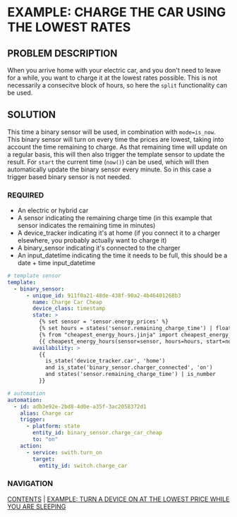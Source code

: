 # EXAMPLE: CHARGE THE CAR USING THE LOWEST RATES

## PROBLEM DESCRIPTION
When you arrive home with your electric car, and you don't need to leave for a while, you want to charge it at the lowest rates possible. This is not necessarily a consecitve block of hours, so here the `split` functionality can be used.

## SOLUTION
This time a binary sensor will be used, in combination with `mode=is_now`. This binary sensor will turn on every time the prices are lowest, taking into account the time remaining to charge. As that remaining time will update on a regular basis, this will then also trigger the template sensor to update the result. For `start` the current time (`now()`) can be used, which will then automatically update the binary sensor every minute. So in this case a trigger based binary sensor is not needed.

### REQUIRED
* An electric or hybrid car
* A sensor indicating the remaining charge time (in this example that sensor indicates the remaining time in minutes)
* A device_tracker indicating it's at home (if you connect it to a charger elsewhere, you probably actually want to charge it)
* A binary_sensor indicating it's connected to the charger
* An input_datetime indicating the time it needs to be full, this should be a date + time input_datetime

```yaml
# template sensor
template:
  - binary_sensor:
      - unique_id: 911f0a21-48de-438f-90a2-4b46401268b3
        name: Charge Car Cheap
        device_class: timestamp
        state: >
          {% set sensor = 'sensor.energy_prices' %}
          {% set hours = states('sensor.remaining_charge_time') | float / 60 %}
          {% from "cheapest_energy_hours.jinja" import cheapest_energy_hours %}
          {{ cheapest_energy_hours(sensor=sensor, hours=hours, start=now(), end=states('input_datetime.leave_home_again'), mode='is_now') }}
        availability: >
          {{
            is_state('device_tracker.car', 'home')
            and is_state('binary_sensor.charger_connected', 'on')
            and states('sensor.remaining_charge_time') | is_number
          }}

# automation
automation:
  - id: adb3e92e-2bd8-4d0e-a35f-3ac2058372d1
    alias: Charge car
    trigger:
      - platform: state
        entity_id: binary_sensor.charge_car_cheap
        to: "on"
    action:
      - service: swith.turn_on
        target:
          entity_id: switch.charge_car
```

### NAVIGATION
[CONTENTS](0-how-to.md) | [EXAMPLE: TURN A DEVICE ON AT THE LOWEST PRICE WHILE YOU ARE SLEEPING](./6a-dishwasher_overnight.md)